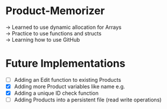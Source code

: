# **Product-Memorizer**  
-> Learned to use dynamic allocation for Arrays  
-> Practice to use functions and structs  
-> Learning how to use GitHub  

# **Future Implementations**  
- [ ] Adding an Edit function to existing Products  
- [x] Adding more Product variables like name e.g.  
- [x] Adding a unique ID check function  
- [ ] Adding Products into a persistent file (read write operations)    
